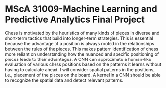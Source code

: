 # MScA 31009-Machine Learning and Predictive Analytics Final Project

Chess is motivated by the heuristics of many kinds of pieces in diverse and short-term tactics that build into longer-term strategies. This is essential because the advantage of a position is always rooted in the relationships between the rules of the pieces.
This makes pattern identification of chess more reliant on understanding how the nuanced and specific positioning of pieces leads to their advantages. 
A CNN can approximate a human-like evaluation of various chess positions based on the patterns it learns without having to calculate ahead. I will consider spatial patterns in the positions, i.e., placement of the pieces on the board. 
A kernel in a CNN should be able to recognize the spatial data and detect relevant patterns.
